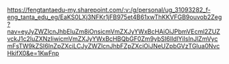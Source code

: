 https://fengtantaedu-my.sharepoint.com/:v:/g/personal/ug_31093282_f-eng_tanta_edu_eg/EaKS0LXj3NFKr1jFB975et4B61xwThKKVFGB9ouvob2Zeg?nav=eyJyZWZlcnJhbEluZm8iOnsicmVmZXJyYWxBcHAiOiJPbmVEcml2ZUZvckJ1c2luZXNzIiwicmVmZXJyYWxBcHBQbGF0Zm9ybSI6IldlYiIsInJlZmVycmFsTW9kZSI6InZpZXciLCJyZWZlcnJhbFZpZXciOiJNeUZpbGVzTGlua0NvcHkifX0&e=1KwFnp
